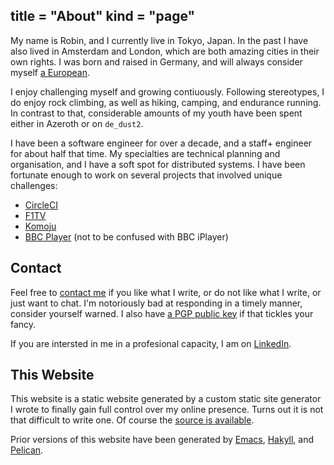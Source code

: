 title = "About"
kind = "page"
---
My name is Robin, and I currently live in Tokyo, Japan. In the past I have also lived in Amsterdam and London, which are both amazing cities in their own rights. I was born and raised in Germany, and will always consider myself [a European](https://en.wikipedia.org/wiki/The_World_of_Yesterday).

I enjoy challenging myself and growing contiuously. Following stereotypes, I do enjoy rock climbing, as well as hiking, camping, and endurance running. In contrast to that, considerable amounts of my youth have been spent either in Azeroth or on `de_dust2`.

I have been a software engineer for over a decade, and a staff+ engineer for about half that time. My specialties are technical planning and organisation, and I have a soft spot for distributed systems. I have been fortunate enough to work on several projects that involved unique challenges:

- [CircleCI](https://circleci.com)
- [F1TV](https://f1tv.formula1.com)
- [Komoju](https://komoju.com)
- [BBC Player](https://en.wikipedia.org/wiki/BBC_Player) (not to be confused with BBC iPlayer)

## Contact

Feel free to [contact me](mailto:blog@sulami.xyz) if you like what I write, or do not like what I write, or just want to chat. I'm notoriously bad at responding in a timely manner, consider yourself warned. I also have [a PGP public key](/pubkey.txt) if that tickles your fancy.

If you are intersted in me in a profesional capacity, I am on [LinkedIn](https://www.linkedin.com/in/robin-schroer/).

## This Website

This website is a static website generated by a custom static site generator I wrote to finally gain full control over my online presence. Turns out it is not that difficult to write one. Of course the [source is available](https://github.com/sulami/blog).

Prior versions of this website have been generated by [Emacs](https://orgmode.org/manual/Publishing.html), [Hakyll](https://jaspervdj.be/hakyll/), and [Pelican](https://getpelican.com/).
